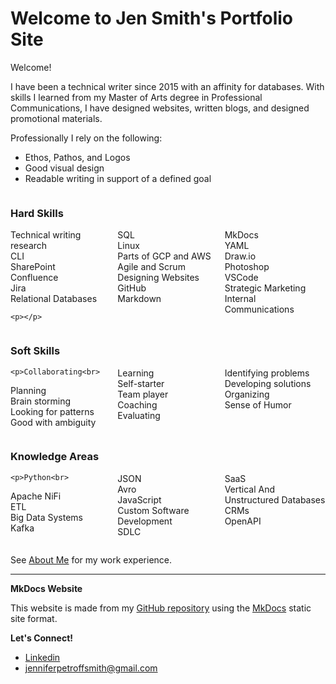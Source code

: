 
# Welcome to Jen Smith's Portfolio Site

Welcome!

I have been a technical writer since 2015 with an affinity for databases. With skills I learned from my Master of Arts degree in Professional Communications, I have designed websites, written blogs, and designed promotional materials.

Professionally I rely on the following: 

*  Ethos, Pathos, and Logos
*  Good visual design
*  Readable writing in support of a defined goal

 
<div style="display: flex; gap: 10px;">
  <div style="flex: 1;">
  <h3>Hard Skills</h3>
      <p>Technical writing<br>
research<br>
CLI<br>
SharePoint<br>
Confluence<br>
Jira<br>
Relational Databases<br>

    <p></p>
  </div>
  <div style="flex: 1;">
  <h3> &nbsp;</h3>
    <p>SQL<br>
Linux<br>
Parts of GCP and AWS<br>
Agile and Scrum<br>
Designing Websites<br>
GitHub<br>
Markdown
</p>
  </div>
  <div style="flex: 1;">
  <h3> &nbsp;</h3>
 <p>MkDocs<br>YAML<br>
Draw.io<br>
Photoshop<br>
VSCode<br>
Strategic Marketing<br>
Internal Communications</p>
  </div>
</div>

<div style="display: flex; gap: 10px;">
  <div style="flex: 1;">
  <h3>Soft Skills</h3>
      
    <p>Collaborating<br>
Planning<br>
Brain storming<br>
Looking for patterns<br>
Good with ambiguity<br>

</p>
  </div>
  <div style="flex: 1;">
  <h3> &nbsp;</h3>
 <p>Learning<br>
Self-starter<br>Team player<br>
Coaching<br>
Evaluating<br>
</p>
  </div>
   <div style="flex: 1;">
  <h3> &nbsp;</h3>
 <p>Identifying problems <br>Developing solutions<br>
Organizing<br>
Sense of Humor
</p>
  </div>
</div>

<div style="display: flex; gap: 10px;">
  <div style="flex: 1;">
  <h3>Knowledge Areas</h3>
      
    <p>Python<br>
Apache NiFi<br>
ETL<br>
Big Data Systems<br>
Kafka

</p>
  </div>
  <div style="flex: 1;">
  <h3> &nbsp;</h3>
 <p>JSON<br>
Avro<br>
JavaScript<br>
Custom Software Development<br>
SDLC<br>
</p>
  </div>
   <div style="flex: 1;">
  <h3> &nbsp;</h3>
 <p>SaaS<br>
Vertical And Unstructured Databases<br>
CRMs<br>
OpenAPI</p>
  </div>
</div>

See [About Me](aboutme.md) for my work experience.

___

**MkDocs Website**

This website is made from my [GitHub repository](https://github.com/jenpetsmit) using the [MkDocs](https://www.mkdocs.org/) static site format.

**Let's Connect!**

* [Linkedin](https://www.linkedin.com/in/jennifer-petroff-smith/)
* [jenniferpetroffsmith@gmail.com](mailto:jenniferpetroffsmith@gmail.com)
